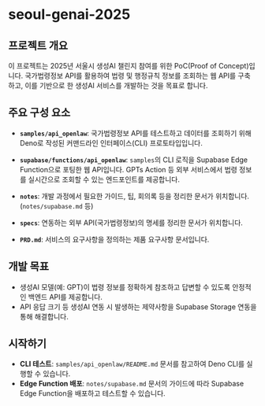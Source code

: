 
# seoul-genai-2025

## 프로젝트 개요

이 프로젝트는 2025년 서울시 생성AI 챌린지 참여를 위한 PoC(Proof of Concept)입니다. 국가법령정보 API를 활용하여 법령 및 행정규칙 정보를 조회하는 웹 API를 구축하고, 이를 기반으로 한 생성AI 서비스를 개발하는 것을 목표로 합니다.

## 주요 구성 요소

- **`samples/api_openlaw`**: 국가법령정보 API를 테스트하고 데이터를 조회하기 위해 Deno로 작성된 커맨드라인 인터페이스(CLI) 프로토타입입니다.

- **`supabase/functions/api_openlaw`**: `samples`의 CLI 로직을 Supabase Edge Function으로 포팅한 웹 API입니다. GPTs Action 등 외부 서비스에서 법령 정보를 실시간으로 조회할 수 있는 엔드포인트를 제공합니다.

- **`notes`**: 개발 과정에서 필요한 가이드, 팁, 회의록 등을 정리한 문서가 위치합니다. (`notes/supabase.md` 등)

- **`specs`**: 연동하는 외부 API(국가법령정보)의 명세를 정리한 문서가 위치합니다.

- **`PRD.md`**: 서비스의 요구사항을 정의하는 제품 요구사항 문서입니다.

## 개발 목표

- 생성AI 모델(예: GPT)이 법령 정보를 정확하게 참조하고 답변할 수 있도록 안정적인 백엔드 API를 제공합니다.
- API 응답 크기 등 생성AI 연동 시 발생하는 제약사항을 Supabase Storage 연동을 통해 해결합니다.

## 시작하기

- **CLI 테스트**: `samples/api_openlaw/README.md` 문서를 참고하여 Deno CLI를 실행할 수 있습니다.
- **Edge Function 배포**: `notes/supabase.md` 문서의 가이드에 따라 Supabase Edge Function을 배포하고 테스트할 수 있습니다.
